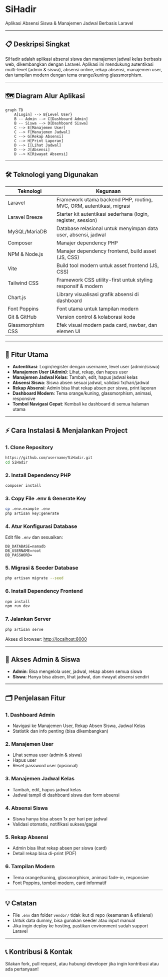 # SiHadir

Aplikasi Absensi Siswa & Manajemen Jadwal Berbasis Laravel

---

## 📋 Deskripsi Singkat
SiHadir adalah aplikasi absensi siswa dan manajemen jadwal kelas berbasis web, dikembangkan dengan Laravel. Aplikasi ini mendukung autentikasi multi-level (admin & siswa), absensi online, rekap absensi, manajemen user, dan tampilan modern dengan tema orange/kuning glassmorphism.

---

## 🗺️ Diagram Alur Aplikasi

```mermaid
graph TD
    A[Login] --> B{Level User}
    B -- Admin --> C[Dashboard Admin]
    B -- Siswa --> D[Dashboard Siswa]
    C --> E[Manajemen User]
    C --> F[Manajemen Jadwal]
    C --> G[Rekap Absensi]
    C --> H[Print Laporan]
    D --> I[Lihat Jadwal]
    D --> J[Absensi]
    D --> K[Riwayat Absensi]
```

---

## 🛠️ Teknologi yang Digunakan

| Teknologi         | Kegunaan                                                                 |
|-------------------|--------------------------------------------------------------------------|
| Laravel           | Framework utama backend PHP, routing, MVC, ORM, autentikasi, migrasi     |
| Laravel Breeze    | Starter kit autentikasi sederhana (login, register, session)             |
| MySQL/MariaDB     | Database relasional untuk menyimpan data user, absensi, jadwal           |
| Composer          | Manajer dependency PHP                                                   |
| NPM & Node.js     | Manajer dependency frontend, build asset (JS, CSS)                       |
| Vite              | Build tool modern untuk asset frontend (JS, CSS)                         |
| Tailwind CSS      | Framework CSS utility-first untuk styling responsif & modern              |
| Chart.js          | Library visualisasi grafik absensi di dashboard                          |
| Font Poppins      | Font utama untuk tampilan modern                                         |
| Git & GitHub      | Version control & kolaborasi kode                                        |
| Glassmorphism CSS | Efek visual modern pada card, navbar, dan elemen UI                      |

---

## 🚀 Fitur Utama
- **Autentikasi**: Login/register dengan username, level user (admin/siswa)
- **Manajemen User (Admin)**: Lihat, rekap, dan hapus user
- **Manajemen Jadwal Kelas**: Tambah, edit, hapus jadwal kelas
- **Absensi Siswa**: Siswa absen sesuai jadwal, validasi 1x/hari/jadwal
- **Rekap Absensi**: Admin bisa lihat rekap absen per siswa, print laporan
- **Dashboard Modern**: Tema orange/kuning, glassmorphism, animasi, responsive
- **Tombol Navigasi Cepat**: Kembali ke dashboard di semua halaman utama

---

## ⚡️ Cara Instalasi & Menjalankan Project

### 1. **Clone Repository**
```bash
https://github.com/username/SiHadir.git
cd SiHadir
```

### 2. **Install Dependency PHP**
```bash
composer install
```

### 3. **Copy File .env & Generate Key**
```bash
cp .env.example .env
php artisan key:generate
```

### 4. **Atur Konfigurasi Database**
Edit file `.env` dan sesuaikan:
```
DB_DATABASE=namadb
DB_USERNAME=root
DB_PASSWORD=
```

### 5. **Migrasi & Seeder Database**
```bash
php artisan migrate --seed
```

### 6. **Install Dependency Frontend**
```bash
npm install
npm run dev
```

### 7. **Jalankan Server**
```bash
php artisan serve
```
Akses di browser: [http://localhost:8000](http://localhost:8000)

---

## 👤 **Akses Admin & Siswa**
- **Admin**: Bisa mengelola user, jadwal, rekap absen semua siswa
- **Siswa**: Hanya bisa absen, lihat jadwal, dan riwayat absensi sendiri

---

## 🗂️ **Penjelasan Fitur**
### 1. **Dashboard Admin**
- Navigasi ke Manajemen User, Rekap Absen Siswa, Jadwal Kelas
- Statistik dan info penting (bisa dikembangkan)

### 2. **Manajemen User**
- Lihat semua user (admin & siswa)
- Hapus user
- Reset password user (opsional)

### 3. **Manajemen Jadwal Kelas**
- Tambah, edit, hapus jadwal kelas
- Jadwal tampil di dashboard siswa dan form absensi

### 4. **Absensi Siswa**
- Siswa hanya bisa absen 1x per hari per jadwal
- Validasi otomatis, notifikasi sukses/gagal

### 5. **Rekap Absensi**
- Admin bisa lihat rekap absen per siswa (card)
- Detail rekap bisa di-print (PDF)

### 6. **Tampilan Modern**
- Tema orange/kuning, glassmorphism, animasi fade-in, responsive
- Font Poppins, tombol modern, card informatif

---

## 💡 **Catatan**
- File `.env` dan folder `vendor/` tidak ikut di repo (keamanan & efisiensi)
- Untuk data dummy, bisa gunakan seeder atau input manual
- Jika ingin deploy ke hosting, pastikan environment sudah support Laravel

---

## 📞 **Kontribusi & Kontak**
Silakan fork, pull request, atau hubungi developer jika ingin kontribusi atau ada pertanyaan!

